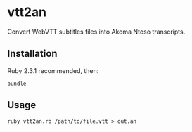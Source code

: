 # vtt2an

Convert WebVTT subtitles files into Akoma Ntoso transcripts.

## Installation

Ruby 2.3.1 recommended, then:

`bundle`

## Usage

`ruby vtt2an.rb /path/to/file.vtt > out.an`